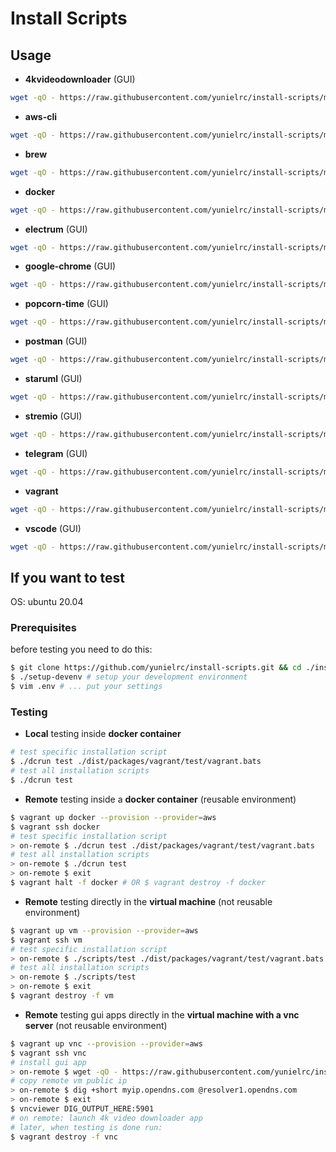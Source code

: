 # Install Scripts

## Usage

- **4kvideodownloader** (GUI)

```sh
wget -qO - https://raw.githubusercontent.com/yunielrc/install-scripts/master/dist/packages/4kvideodownloader/4kvideodownloader-ubuntu | bash
```

- **aws-cli**

```sh
wget -qO - https://raw.githubusercontent.com/yunielrc/install-scripts/master/dist/packages/aws-cli/aws-cli-linux | bash
```

- **brew**

```sh
wget -qO - https://raw.githubusercontent.com/yunielrc/install-scripts/master/dist/packages/brew/brew-ubuntu | bash
```

- **docker**

```sh
wget -qO - https://raw.githubusercontent.com/yunielrc/install-scripts/master/dist/packages/docker/docker-ubuntu | bash
```

- **electrum** (GUI)

```sh
wget -qO - https://raw.githubusercontent.com/yunielrc/install-scripts/master/dist/packages/electrum/electrum-linux | bash
```

- **google-chrome** (GUI)

```sh
wget -qO - https://raw.githubusercontent.com/yunielrc/install-scripts/master/dist/packages/google-chrome/google-chrome-ubuntu | bash
```

- **popcorn-time** (GUI)

```sh
wget -qO - https://raw.githubusercontent.com/yunielrc/install-scripts/master/dist/packages/popcorn-time/popcorn-time-ubuntu | bash
```

- **postman** (GUI)

```sh
wget -qO - https://raw.githubusercontent.com/yunielrc/install-scripts/master/dist/packages/postman/postman-linux | bash
```

- **staruml** (GUI)

```sh
wget -qO - https://raw.githubusercontent.com/yunielrc/install-scripts/master/dist/packages/staruml/staruml-linux | bash
```

- **stremio** (GUI)

```sh
wget -qO - https://raw.githubusercontent.com/yunielrc/install-scripts/master/dist/packages/stremio/stremio-ubuntu | bash
```

- **telegram** (GUI)

```sh
wget -qO - https://raw.githubusercontent.com/yunielrc/install-scripts/master/dist/packages/telegram/telegram-linux | bash
```

- **vagrant**

```sh
wget -qO - https://raw.githubusercontent.com/yunielrc/install-scripts/master/dist/packages/vagrant/vagrant-ubuntu | bash
```

- **vscode** (GUI)

```sh
wget -qO - https://raw.githubusercontent.com/yunielrc/install-scripts/master/dist/packages/vscode/vscode-ubuntu | bash
```

## If you want to test

OS: ubuntu 20.04

### Prerequisites

before testing you need to do this:

```sh
$ git clone https://github.com/yunielrc/install-scripts.git && cd ./install-scripts
$ ./setup-devenv # setup your development environment
$ vim .env # ... put your settings
```

### Testing

- **Local** testing inside **docker container**

```sh
# test specific installation script
$ ./dcrun test ./dist/packages/vagrant/test/vagrant.bats
# test all installation scripts
$ ./dcrun test
```

- **Remote** testing inside a **docker container** (reusable environment)

```sh
$ vagrant up docker --provision --provider=aws
$ vagrant ssh docker
# test specific installation script
> on-remote $ ./dcrun test ./dist/packages/vagrant/test/vagrant.bats
# test all installation scripts
> on-remote $ ./dcrun test
> on-remote $ exit
$ vagrant halt -f docker # OR $ vagrant destroy -f docker
```

- **Remote** testing directly in the **virtual machine** (not reusable environment)

```sh
$ vagrant up vm --provision --provider=aws
$ vagrant ssh vm
# test specific installation script
> on-remote $ ./scripts/test ./dist/packages/vagrant/test/vagrant.bats
# test all installation scripts
> on-remote $ ./scripts/test
> on-remote $ exit
$ vagrant destroy -f vm
```

- **Remote** testing gui apps directly in the **virtual machine with a vnc server** (not reusable environment)

```sh
$ vagrant up vnc --provision --provider=aws
$ vagrant ssh vnc
# install gui app
> on-remote $ wget -qO - https://raw.githubusercontent.com/yunielrc/install-scripts/master/dist/packages/4kvideodownloader/4kvideodownloader-ubuntu | bash
# copy remote vm public ip
> on-remote $ dig +short myip.opendns.com @resolver1.opendns.com
> on-remote $ exit
$ vncviewer DIG_OUTPUT_HERE:5901
# on remote: launch 4k video downloader app
# later, when testing is done run:
$ vagrant destroy -f vnc
```

